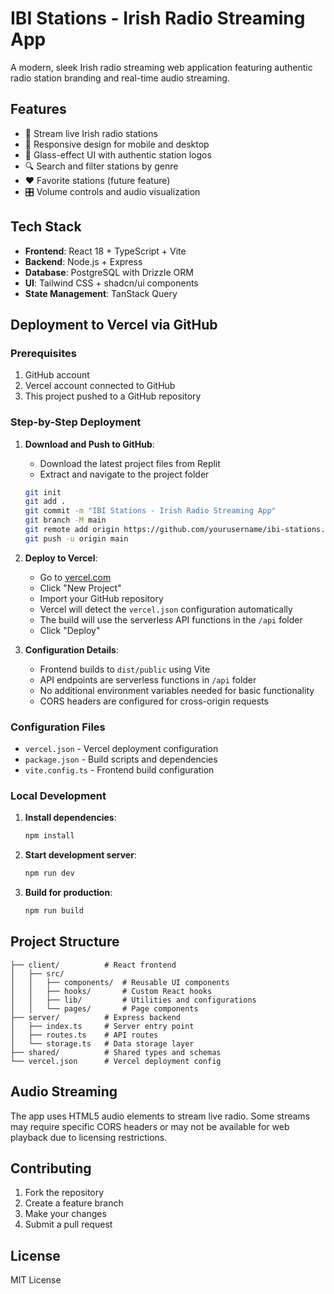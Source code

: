 # IBI Stations - Irish Radio Streaming App

A modern, sleek Irish radio streaming web application featuring authentic radio station branding and real-time audio streaming.

## Features

- 🎵 Stream live Irish radio stations
- 📱 Responsive design for mobile and desktop
- 🎨 Glass-effect UI with authentic station logos
- 🔍 Search and filter stations by genre
- ❤️ Favorite stations (future feature)
- 🎛️ Volume controls and audio visualization

## Tech Stack

- **Frontend**: React 18 + TypeScript + Vite
- **Backend**: Node.js + Express
- **Database**: PostgreSQL with Drizzle ORM
- **UI**: Tailwind CSS + shadcn/ui components
- **State Management**: TanStack Query

## Deployment to Vercel via GitHub

### Prerequisites

1. GitHub account
2. Vercel account connected to GitHub
3. This project pushed to a GitHub repository

### Step-by-Step Deployment

1. **Download and Push to GitHub**:
   - Download the latest project files from Replit
   - Extract and navigate to the project folder
   ```bash
   git init
   git add .
   git commit -m "IBI Stations - Irish Radio Streaming App"
   git branch -M main
   git remote add origin https://github.com/yourusername/ibi-stations.git
   git push -u origin main
   ```

2. **Deploy to Vercel**:
   - Go to [vercel.com](https://vercel.com)
   - Click "New Project"
   - Import your GitHub repository
   - Vercel will detect the `vercel.json` configuration automatically
   - The build will use the serverless API functions in the `/api` folder
   - Click "Deploy"

3. **Configuration Details**:
   - Frontend builds to `dist/public` using Vite
   - API endpoints are serverless functions in `/api` folder
   - No additional environment variables needed for basic functionality
   - CORS headers are configured for cross-origin requests

### Configuration Files

- `vercel.json` - Vercel deployment configuration
- `package.json` - Build scripts and dependencies
- `vite.config.ts` - Frontend build configuration

### Local Development

1. **Install dependencies**:
   ```bash
   npm install
   ```

2. **Start development server**:
   ```bash
   npm run dev
   ```

3. **Build for production**:
   ```bash
   npm run build
   ```

## Project Structure

```
├── client/          # React frontend
│   ├── src/
│   │   ├── components/  # Reusable UI components
│   │   ├── hooks/       # Custom React hooks
│   │   ├── lib/         # Utilities and configurations
│   │   └── pages/       # Page components
├── server/          # Express backend
│   ├── index.ts     # Server entry point
│   ├── routes.ts    # API routes
│   └── storage.ts   # Data storage layer
├── shared/          # Shared types and schemas
└── vercel.json      # Vercel deployment config
```

## Audio Streaming

The app uses HTML5 audio elements to stream live radio. Some streams may require specific CORS headers or may not be available for web playback due to licensing restrictions.

## Contributing

1. Fork the repository
2. Create a feature branch
3. Make your changes
4. Submit a pull request

## License

MIT License